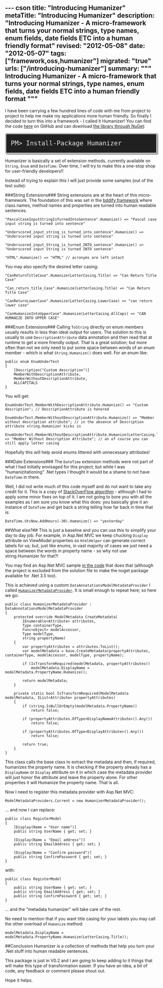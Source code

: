 --- cson
title: "Introducing Humanizer"
metaTitle: "Introducing Humanizer"
description: "Introducing Humanizer - A micro-framework that turns your normal strings, type names, enum fields, date fields ETC into a human friendly format"
revised: "2012-05-08"
date: "2012-05-07"
tags: ["framework,oss,humanizer"]
migrated: "true"
urls: ["/introducing-humanizer"]
summary: """
Introducing Humanizer - A micro-framework that turns your normal strings, type names, enum fields, date fields ETC into a human friendly format
"""
---
I have been carrying a few hundred lines of code with me from project to project to help me make my applications more human friendly. So finally I decided to turn this into a framework - I called it Humanizer! You can find the code [here][1] on GitHub and can download [the library through NuGet][2]:

<code style="background-color: #202020;border: 4px solid silver;border-radius: 5px;-moz-border-radius: 5px;-webkit-border-radius: 5px;box-shadow: 2px 2px 3px #6e6e6e;color: #E2E2E2;display: block;font: 1.5em 'andale mono', 'lucida console', monospace;line-height: 1.5em;overflow: auto;padding: 15px;
">PM&gt; Install-Package Humanizer
</code>

Humanizer is basically a set of extension methods, currently available on <code>String</code>, <code>Enum</code> and <code>DateTime</code>. Over time, I will try to make this a one-stop shop for user-friendly developers!!

Instead of trying to explain this I will just provide some samples (out of the test suite):

###String Extensions###
String extensions are at the heart of this micro-framework. The foundation of this was set in the [bddify framework][3] where class names, method names and properties are turned into human readable sentences. 

    "PascalCaseInputStringIsTurnedIntoSentence".Humanize() => "Pascal case input string is turned into sentence"
    
    "Underscored_input_string_is_turned_into_sentence".Humanize() => "Underscored input string is turned into sentence"
    
    "Underscored_input_String_is_turned_INTO_sentence".Humanize() => "Underscored input String is turned INTO sentence"
    
    "HTML".Humanize() => "HTML" // acronyms are left intact

You may also specify the desired letter casing:

    "CanReturnTitleCase".Humanize(LetterCasing.Title) => "Can Return Title Case"
    
    "Can_return_title_Case".Humanize(LetterCasing.Title) => "Can Return Title Case"
    
    "CanReturnLowerCase".Humanize(LetterCasing.LowerCase) => "can return lower case"
    
    "CanHumanizeIntoUpperCase".Humanize(LetterCasing.AllCaps) => "CAN HUMANIZE INTO UPPER CASE"

###Enum Extensions###
Calling <code>ToString</code> directly on enum members usually results in less than ideal output for users. The solution to this is usually to use <code>DescriptionAttribute</code> data annotation and then read that at runtime to get a more friendly output. That is a great solution; but more often than not we only need to put some space between words of an enum member - which is what <code>String.Humanize()</code> does well. For an enum like:

    public enum EnumUnderTest
    {
        [Description("Custom description")]
        MemberWithDescriptionAttribute,
        MemberWithoutDescriptionAttribute,
        ALLCAPITALS
    }

You will get:

    EnumUnderTest.MemberWithDescriptionAttribute.Humanize() => "Custom description"; // DescriptionAttribute is honored
    
    EnumUnderTest.MemberWithoutDescriptionAttribute.Humanize() => "Member without description attribute"; // in the absence of Description attribute string.Humanizer kicks in
    
    EnumUnderTest.MemberWithoutDescriptionAttribute.Humanize(LetterCasing.Title) => "Member Without Description Attribute"; // an of course you can still apply letter casing 

Hopefully this will help avoid enums littered with unnecessary attributes!

###Date Extensions###
The <code>DateTime</code> extension methods were not part of what I had initially envisaged for this project; but while I was "humanizitationing" .Net types I thought it would be a shame to not have <code>DateTime</code> in there. 

Well, I did not write much of this code myself and do not want to take any credit for it. This is a copy of [StackOverFlow algorithm][4] - although I had to apply some minor fixes on top of it. I am not going to bore you with all the examples as I am sure you know what this does: you basically give it an instance of <code>DateTime</code> and get back a string telling how far back in time that is:

    DateTime.UtcNow.AddHours(-30).Humanize() => "yesterday"

##What else?##
This is just a baseline and you can use this to simplify your day to day job. For example, in Asp.Net MVC we keep chucking <code>Display</code> attribute on ViewModel properties so <code>HtmlHelper</code> can generate correct labels for us; but, just like enums, in vast majority of cases we just need a space between the words in property name - so why not use string.Humanizer for that?! 

You may find an Asp.Net MVC sample [in the code][5] that does that (although the project is excluded from the solution file to make the nuget package available for .Net 3.5 too). 

This is achieved using a custom <code>DataAnnotationsModelMetadataProvider</code> I called <code>[HumanizerMetadataProvider][6]</code>. It is small enough to repeat here; so here we go:

    public class HumanizerMetadataProvider : DataAnnotationsModelMetadataProvider
    {
        protected override ModelMetadata CreateMetadata(
            IEnumerable<Attribute> attributes,
            Type containerType,
            Func<object> modelAccessor,
            Type modelType,
            string propertyName)
        {
            var propertyAttributes = attributes.ToList();
            var modelMetadata = base.CreateMetadata(propertyAttributes, containerType, modelAccessor, modelType, propertyName);
    
            if (IsTransformRequired(modelMetadata, propertyAttributes))
                modelMetadata.DisplayName = modelMetadata.PropertyName.Humanize();
    
            return modelMetadata;
        }
    
        private static bool IsTransformRequired(ModelMetadata modelMetadata, IList<Attribute> propertyAttributes)
        {
            if (string.IsNullOrEmpty(modelMetadata.PropertyName))
                return false;
    
            if (propertyAttributes.OfType<DisplayNameAttribute>().Any())
                return false;
    
            if (propertyAttributes.OfType<DisplayAttribute>().Any())
                return false;
    
            return true;
        }
    }

This class calls the base class to extract the metadata and then, if required, humanizes the property name. It is checking if the property already has a <code>DisplayName</code> or <code>Display</code> attribute on it in which case the metadata provider will just honor the attribute and leave the property alone. For other properties it will Humanize the property name. That is all.

Now I need to register this metadata provider with Asp.Net MVC:

    ModelMetadataProviders.Current = new HumanizerMetadataProvider();

... and now I can replace:

    public class RegisterModel
    {
        [Display(Name = "User name")]
        public string UserName { get; set; }
    
        [Display(Name = "Email address")]
        public string EmailAddress { get; set; }
    
        [Display(Name = "Confirm password")]
        public string ConfirmPassword { get; set; }
    }

with:

    public class RegisterModel
    {
        public string UserName { get; set; }
        public string EmailAddress { get; set; }
        public string ConfirmPassword { get; set; }
    }

... and the "metadata humanizer" will take care of the rest.

No need to mention that if you want title casing for your labels you may call the other overload of <code>Humanize</code> method:

    modelMetadata.DisplayName = modelMetadata.PropertyName.Humanize(LetterCasing.Title));

##Conclusion
Humanizer is a collection of methods that help you turn your .Net stuff into human readable sentences.

This package is just in V0.2 and I am going to keep adding to it things that will make this type of transformation easier. If you have an idea, a bit of code, any feedback or comment please shout out.

Hope it helps.


  [1]: https://github.com/MehdiK/Humanizer
  [2]: https://nuget.org/packages/Humanizer
  [3]: http://www.mehdi-khalili.com/bddify-in-action/introduction
  [4]: http://stackoverflow.com/a/12/141101
  [5]: https://github.com/MehdiK/Humanizer
  [6]: https://github.com/MehdiK/Humanizer/blob/master/src/Humanizer.MvcSample/HumanizerMetadataProvider.cs



